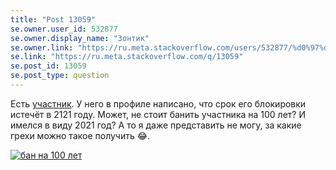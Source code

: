 ```yaml
---
title: "Post 13059"
se.owner.user_id: 532877
se.owner.display_name: "Зонтик"
se.owner.link: "https://ru.meta.stackoverflow.com/users/532877/%d0%97%d0%be%d0%bd%d1%82%d0%b8%d0%ba"
se.link: "https://ru.meta.stackoverflow.com/q/13059"
se.post_id: 13059
se.post_type: question
---
```

<p>Есть <a href="https://ru.stackoverflow.com/users/6953/spoilt">участник</a>. У него в профиле написано, что срок его блокировки истечёт в 2121 году. Может, не стоит банить участника на 100 лет?
И имелся в виду 2021 год? А то я даже представить не могу, за какие грехи можно такое получить 😂.</p>
<p><a href="https://i.stack.imgur.com/j7QiY.png" rel="nofollow noreferrer"><img src="https://i.stack.imgur.com/j7QiY.png" alt="бан на 100 лет" /></a></p>
